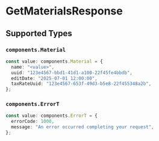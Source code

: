 # GetMaterialsResponse


## Supported Types

### `components.Material`

```typescript
const value: components.Material = {
  name: "<value>",
  uuid: "123e4567-bbd1-41d1-a100-22f45fe4bbdb",
  editDate: "2025-07-01 12:00:00",
  taxRateUuid: "123e4567-653f-49d3-b5e8-22f455348a2b",
};
```

### `components.ErrorT`

```typescript
const value: components.ErrorT = {
  errorCode: 1000,
  message: "An error occurred completing your request",
};
```


